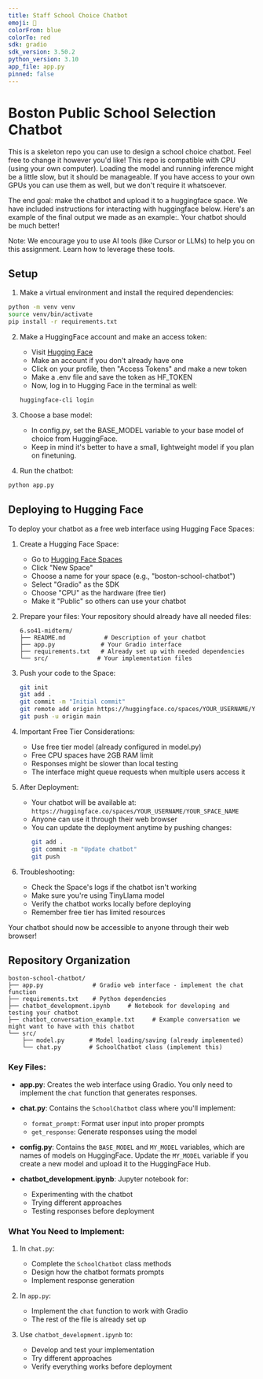 ```yaml
---
title: Staff School Choice Chatbot
emoji: 🚀
colorFrom: blue
colorTo: red
sdk: gradio
sdk_version: 3.50.2
python_version: 3.10
app_file: app.py
pinned: false
---
```


# Boston Public School Selection Chatbot

This is a skeleton repo you can use to design a school choice chatbot. Feel free to change it however you'd like! This repo is compatible with CPU (using your own computer). Loading the model and running inference might be a little slow, but it should be manageable. If you have access to your own GPUs you can use them as well, but we don't require it whatsoever.

The end goal: make the chatbot and upload it to a huggingface space. We have included instructions for interacting with huggingface below. Here's an example of the final output we made as an example:. Your chatbot should be much better!

Note: We encourage you to use AI tools (like Cursor or LLMs) to help you on this assignment. Learn how to leverage these tools.

## Setup

1. Make a virtual environment and install the required dependencies:
```bash
python -m venv venv
source venv/bin/activate
pip install -r requirements.txt
```

2. Make a HuggingFace account and make an access token:
   - Visit [Hugging Face](https://huggingface.co)
   - Make an account if you don't already have one
   - Click on your profile, then "Access Tokens" and make a new token
   - Make a .env file and save the token as HF_TOKEN
   - Now, log in to Hugging Face in the terminal as well:
   ```bash
   huggingface-cli login
   ```

3. Choose a base model:
   - In config.py, set the BASE_MODEL variable to your base model of choice from HuggingFace.
   - Keep in mind it's better to have a small, lightweight model if you plan on finetuning.

3. Run the chatbot:
```bash
python app.py
```

## Deploying to Hugging Face

To deploy your chatbot as a free web interface using Hugging Face Spaces:

1. Create a Hugging Face Space:
   - Go to [Hugging Face Spaces](https://huggingface.co/spaces)
   - Click "New Space"
   - Choose a name for your space (e.g., "boston-school-chatbot")
   - Select "Gradio" as the SDK
   - Choose "CPU" as the hardware (free tier)
   - Make it "Public" so others can use your chatbot

2. Prepare your files:
   Your repository should already have all needed files:
   ```
   6.so41-midterm/
   ├── README.md           # Description of your chatbot
   ├── app.py             # Your Gradio interface
   ├── requirements.txt   # Already set up with needed dependencies
   └── src/              # Your implementation files
   ```

3. Push your code to the Space:
   ```bash
   git init
   git add .
   git commit -m "Initial commit"
   git remote add origin https://huggingface.co/spaces/YOUR_USERNAME/YOUR_SPACE_NAME
   git push -u origin main
   ```

4. Important Free Tier Considerations:
   - Use free tier model (already configured in model.py)
   - Free CPU spaces have 2GB RAM limit
   - Responses might be slower than local testing
   - The interface might queue requests when multiple users access it

5. After Deployment:
   - Your chatbot will be available at: `https://huggingface.co/spaces/YOUR_USERNAME/YOUR_SPACE_NAME`
   - Anyone can use it through their web browser
   - You can update the deployment anytime by pushing changes:
     ```bash
     git add .
     git commit -m "Update chatbot"
     git push
     ```

6. Troubleshooting:
   - Check the Space's logs if the chatbot isn't working
   - Make sure you're using TinyLlama model
   - Verify the chatbot works locally before deploying
   - Remember free tier has limited resources

Your chatbot should now be accessible to anyone through their web browser!

## Repository Organization

```
boston-school-chatbot/
├── app.py              # Gradio web interface - implement the chat function
├── requirements.txt    # Python dependencies
├── chatbot_development.ipynb     # Notebook for developing and testing your chatbot
├── chatbot_conversation_example.txt     # Example conversation we might want to have with this chatbot
└── src/
    ├── model.py       # Model loading/saving (already implemented)
    └── chat.py        # SchoolChatbot class (implement this)
```

### Key Files:

- **app.py**: Creates the web interface using Gradio. You only need to implement the `chat` function that generates responses.

- **chat.py**: Contains the `SchoolChatbot` class where you'll implement:
  - `format_prompt`: Format user input into proper prompts
  - `get_response`: Generate responses using the model

- **config.py**: Contains the `BASE_MODEL` and `MY_MODEL` variables, which are names of models on HuggingFace. Update the `MY_MODEL` variable if you create a new model and upload it to the HuggingFace Hub.

- **chatbot_development.ipynb**: Jupyter notebook for:
  - Experimenting with the chatbot
  - Trying different approaches
  - Testing responses before deployment

### What You Need to Implement:

1. In `chat.py`:
   - Complete the `SchoolChatbot` class methods
   - Design how the chatbot formats prompts
   - Implement response generation

2. In `app.py`:
   - Implement the `chat` function to work with Gradio
   - The rest of the file is already set up

3. Use `chatbot_development.ipynb` to:
   - Develop and test your implementation
   - Try different approaches
   - Verify everything works before deployment

